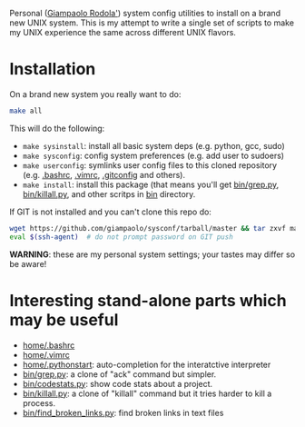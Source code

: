 Personal ([Giampaolo Rodola'](http://grodola.blogspot.com/p/about.html))
system config utilities to install on a brand new UNIX system.
This is my attempt to write a single set of scripts to make my UNIX experience
the same across different UNIX flavors.

Installation
============

On a brand new system you really want to do:

```bash
make all
```

This will do the following:

* `make sysinstall`: install all basic system deps (e.g. python, gcc, sudo)
* `make sysconfig`: config system preferences (e.g. add user to sudoers)
* `make userconfig`: symlinks user config files to this cloned repository  (e.g.
  [.bashrc](https://github.com/giampaolo/sysconf/blob/master/home/.bashrc),
  [.vimrc](https://github.com/giampaolo/sysconf/blob/master/home/.vimrc),
  [.gitconfig](https://github.com/giampaolo/sysconf/blob/master/home/.gitconfig)
  and others).
* `make install`: install this package (that means you'll get
   [bin/grep.py](https://github.com/giampaolo/sysconf/blob/master/bin/grep.py),
   [bin/killall.py](https://github.com/giampaolo/sysconf/blob/master/bin/killall.py),
   and other scritps in [bin](https://github.com/giampaolo/sysconf/blob/master/bin/) directory.

If GIT is not installed and you can't clone this repo do:

```bash
wget https://github.com/giampaolo/sysconf/tarball/master && tar zxvf master
eval $(ssh-agent)  # do not prompt password on GIT push
```

**WARNING**: these are my personal system settings; your tastes may differ so
be aware!

Interesting stand-alone parts which may be useful
=================================================

* [home/.bashrc](https://github.com/giampaolo/sysconf/blob/master/home/.bashrc)
* [home/.vimrc](https://github.com/giampaolo/sysconf/blob/master/home/.vimrc)
* [home/.pythonstart](https://github.com/giampaolo/sysconf/blob/master/home/.pythonstart): auto-completion for the interatctive interpreter
* [bin/grep.py](https://github.com/giampaolo/sysconf/blob/master/bin/grep.py):
  a clone of "ack" command but simpler.
* [bin/codestats.py](https://github.com/giampaolo/sysconf/blob/master/bin/codestats.py):
  show code stats about a project.
* [bin/killall.py](https://github.com/giampaolo/sysconf/blob/master/bin/killall.py):
  a clone of "killall" command but it tries harder to kill a process.
* [bin/find_broken_links.py](https://github.com/giampaolo/sysconf/blob/master/bin/find_broken_links.py):
  find broken links in text files
